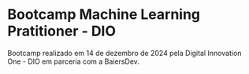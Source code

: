 # Bootcamp Machine Learning Pratitioner - DIO

Bootcamp realizado em 14 de dezembro de 2024 pela Digital Innovation One - DIO em parceria com a BaiersDev.



